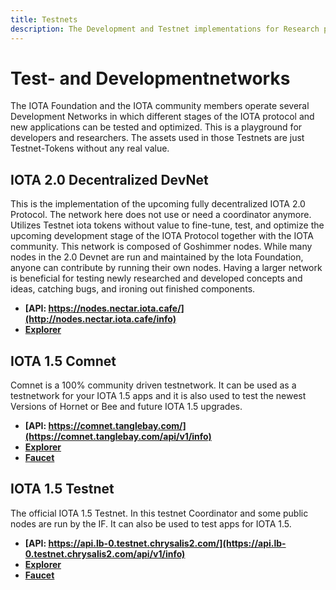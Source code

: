 ```yaml
---
title: Testnets
description: The Development and Testnet implementations for Research purposes. Participate in future developments here.
---
```



# Test- and Developmentnetworks

The IOTA Foundation and the IOTA community members operate several Development Networks in which different stages of the IOTA protocol and new applications can be tested and optimized.
This is a playground for developers and researchers. 
The assets used in those Testnets are just Testnet-Tokens without any real value.


## IOTA 2.0 Decentralized DevNet

This is the implementation of the upcoming fully decentralized IOTA 2.0 Protocol. 
The network here does not use or need a coordinator anymore. Utilizes Testnet iota tokens without value to fine-tune, test, and optimize the upcoming development stage of the IOTA Protocol together with the IOTA community. This network is composed of Goshimmer nodes. While many nodes in the 2.0 Devnet are run and maintained by the Iota Foundation, anyone can contribute by running their own nodes. Having a larger network is beneficial for testing newly researched and developed concepts and ideas, catching bugs, and ironing out finished components.

- **[API: https://nodes.nectar.iota.cafe/](http://nodes.nectar.iota.cafe/info)**
- **[Explorer](https://v2.iota.org/explorer)**

## IOTA 1.5 Comnet

Comnet is a 100% community driven testnetwork. It can be used as a testnetwork for your IOTA 1.5 apps and it is also used to test the newest Versions of Hornet or Bee and future IOTA 1.5 upgrades.

- **[API: https://comnet.tanglebay.com/](https://comnet.tanglebay.com/api/v1/info)**
- **[Explorer](https://explorer.tanglebay.com/comnet/)**
- **[Faucet](https://comnet.tanglekit.de/)**

## IOTA 1.5 Testnet

The official IOTA 1.5 Testnet. In this testnet Coordinator and some public nodes are run by the IF. It can also be used to test apps for IOTA 1.5. 

- **[API: https://api.lb-0.testnet.chrysalis2.com/](https://api.lb-0.testnet.chrysalis2.com/api/v1/info)**
- **[Explorer](https://explorer.iota.org/testnet/)**
- **[Faucet](https://faucet.testnet.chrysalis2.com/)**


